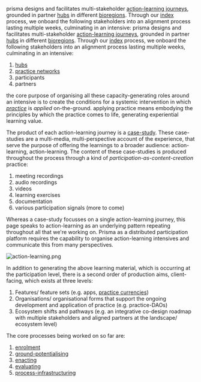 prisma designs and facilitates multi-stakeholder [action-learning journeys](/patterns/action-learning%20journeys.md), grounded in partner [hubs](/collaborators/communities%20of%20place/hubs.md) in different [bioregions](/glossary/bioregion). Through our [index](processes/enrolment/index.md) process, we onboard the following stakeholders into an alignment process lasting multiple weeks, culminating in an intensive:
prisma designs and facilitates multi-stakeholder [action-learning journeys](/patterns/action-learning%20journeys.md), grounded in partner [hubs](/collaborators/communities%20of%20place/hubs.md) in different [bioregions](/glossary/bioregion). Through our [index](processes/enrolment/index.md) process, we onboard the following stakeholders into an alignment process lasting multiple weeks, culminating in an intensive:

1. [hubs](/collaborators/communities%20of%20place/hubs.md)
2. [practice networks](/collaborators/communities%20of%20practice/practice%20networks.md)
3. participants
4. partners

the core purpose of organising all these capacity-generating roles around an intensive is to create the conditions for a systemic intervention in which *[practice](/glossary/Practice.md)* is *applied* on-the-ground. applying practice means embodying the principles by which the practice comes to life, generating experiential learning value. 

The product of each action-learning journey is a [case-study](/patterns/case-study.md). These case-studies are a multi-media, multi-perspective account of the experience, that serve the purpose of offering the learnings to a broader audience: action-learning, action-learning. The content of these case-studies is produced throughout the process through a kind of *participation-as-content-creation* practice:

1. meeting recordings
2. audio recordings
3. videos
4. learning exercises
5. documentation
6. various participation signals (more to come)

Whereas a case-study focusses on a single action-learning journey, this page speaks to action-learning as an underlying pattern repeating throughout all that we're working on. Prisma as a distributed participation platform requires the capability to organise action-learning intensives and communicate this from many perspectives. 

![action-learning.png](/action-learning.png)

In addition to generating the above learning material, which is occurring at the participation level, there is a second order of production aims, client-facing, which exists at three levels:

1. Features/ feature sets (e.g. apps, [practice currencies](/processes/process-infrastructuring/practice-currencies))
2. Organisations/ organisational forms that support the ongoing development and application of practice (e.g. practice-DAOs)
3. Ecosystem shifts and pathways (e.g. an integrative co-design roadmap with multiple stakeholders and aligned partners at the landscape/ ecosystem level)

The core processes being worked on so far are:

1. [enrolment](processes/enrolment/index.md)
2. [ground-potentialising](/processes/ground-potentialising.md)
3. [enacting](/processes/enactment)
4. [evaluating](/processes/evaluation)
5. [process-infrastructuring](/processes/process-infrastructuring)
